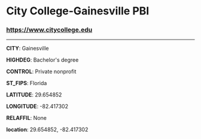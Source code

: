 # City College-Gainesville PBI
### https://www.citycollege.edu
---
**CITY**: Gainesville

**HIGHDEG**: Bachelor's degree

**CONTROL**: Private nonprofit

**ST_FIPS**: Florida

**LATITUDE**: 29.654852

**LONGITUDE**: -82.417302

**RELAFFIL**: None

**location**: 29.654852, -82.417302
